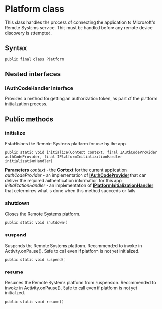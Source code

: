 # Platform class
This class handles the process of connecting the application to Microsoft's Remote Systems service. This must be handled before any remote device discovery is attempted.

## Syntax
`public final class Platform`

## Nested interfaces

### IAuthCodeHandler interface
Provides a method for getting an authorization token, as part of the platform initialization process.

## Public methods

### initialize
Establishes the Remote Systems platform for use by the app.

`public static void initialize(Context context, final IAuthCodeProvider authCodeProvider, final IPlatformInitializationHandler initializationHandler)`

**Parameters**
*context* - the **Context** for the current application
*authCodeProvider* - an implementation of [**IAuthCodeProvider**](IAuthCodeProvider.md) that can deliver the required authentication information for this app
*initializationHandler* - an implementation of [**IPlatformInitializationHandler**](IPlatformInitializationHandler.md) that determines what is done when this method succeeds or fails

### shutdown
Closes the Remote Systems platform.

`public static void shutdown()`

### suspend
Suspends the Remote Systems platform. Recommended to invoke in Activity.onPause(). Safe to call even if platform is not yet initialized.

`public static void suspend()`

### resume
Resumes the Remote Systems platform from suspension. Recommended to invoke in Activity.onPause(). Safe to call even if platform is not yet initialized.

`public static void resume()`